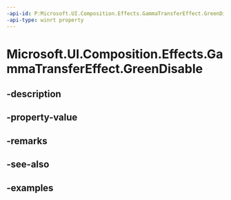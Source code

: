 ```yaml
---
-api-id: P:Microsoft.UI.Composition.Effects.GammaTransferEffect.GreenDisable
-api-type: winrt property
---
```


<!-- Property syntax.
public bool GreenDisable { get;  set; }
-->

# Microsoft.UI.Composition.Effects.GammaTransferEffect.GreenDisable

## -description

## -property-value

## -remarks

## -see-also

## -examples

